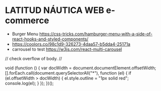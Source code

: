 # LATITUD NÁUTICA WEB e-commerce

- Burger Menu https://css-tricks.com/hamburger-menu-with-a-side-of-react-hooks-and-styled-components/
- https://coolors.co/98c1d9-326273-4daa57-b5dda4-25171a
- carrousel to test https://w3js.com/react-multi-carousel

// check overflow of body. //

void (function () {
var docWidth = document.documentElement.offsetWidth;
[].forEach.call(document.querySelectorAll("\*"), function (el) {
if (el.offsetWidth > docWidth) {
el.style.outline = "1px solid red";
console.log(el);
}
});
})();
